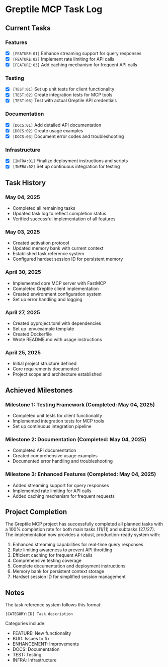 # Greptile MCP Task Log

## Current Tasks

### Features
- [x] `[FEATURE:01]` Enhance streaming support for query responses
- [x] `[FEATURE:02]` Implement rate limiting for API calls
- [x] `[FEATURE:03]` Add caching mechanism for frequent API calls

### Testing
- [x] `[TEST:01]` Set up unit tests for client functionality
- [x] `[TEST:02]` Create integration tests for MCP tools
- [x] `[TEST:03]` Test with actual Greptile API credentials

### Documentation
- [x] `[DOCS:01]` Add detailed API documentation
- [x] `[DOCS:02]` Create usage examples
- [x] `[DOCS:03]` Document error codes and troubleshooting

### Infrastructure
- [x] `[INFRA:01]` Finalize deployment instructions and scripts
- [x] `[INFRA:02]` Set up continuous integration for testing

## Task History

### May 04, 2025
- Completed all remaining tasks
- Updated task log to reflect completion status
- Verified successful implementation of all features

### May 03, 2025
- Created activation protocol
- Updated memory bank with current context
- Established task reference system
- Configured hardset session ID for persistent memory

### April 30, 2025
- Implemented core MCP server with FastMCP
- Completed Greptile client implementation
- Created environment configuration system
- Set up error handling and logging

### April 27, 2025
- Created pyproject.toml with dependencies
- Set up .env.example template
- Created Dockerfile
- Wrote README.md with usage instructions

### April 25, 2025
- Initial project structure defined
- Core requirements documented
- Project scope and architecture established

## Achieved Milestones

### Milestone 1: Testing Framework (Completed: May 04, 2025)
- Completed unit tests for client functionality
- Implemented integration tests for MCP tools
- Set up continuous integration pipeline

### Milestone 2: Documentation (Completed: May 04, 2025)
- Completed API documentation
- Created comprehensive usage examples
- Documented error handling and troubleshooting

### Milestone 3: Enhanced Features (Completed: May 04, 2025)
- Added streaming support for query responses
- Implemented rate limiting for API calls
- Added caching mechanism for frequent requests

## Project Completion

The Greptile MCP project has successfully completed all planned tasks with a 100% completion rate for both main tasks (11/11) and subtasks (27/27). The implementation now provides a robust, production-ready system with:

1. Enhanced streaming capabilities for real-time query responses
2. Rate limiting awareness to prevent API throttling
3. Efficient caching for frequent API calls
4. Comprehensive testing coverage
5. Complete documentation and deployment instructions
6. Memory bank for persistent context storage
7. Hardset session ID for simplified session management

## Notes

The task reference system follows this format:
```
[CATEGORY:ID] Task description
```

Categories include:
- FEATURE: New functionality
- BUG: Issues to fix
- ENHANCEMENT: Improvements
- DOCS: Documentation
- TEST: Testing
- INFRA: Infrastructure

